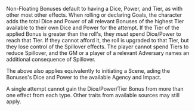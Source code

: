 Non-Floating Bonuses default to having a Dice, Power, and Tier, as with other most other effects. When rolling or declaring Goals, the character adds the total Dice and Power of all relevant Bonuses of the highest Tier available to their own Dice and Power for the attempt. If the Tier of the applied Bonus is greater than the roll's, they *must* spend Dice/Power to reach that Tier. If they cannot afford it, the roll is upgraded to that Tier, but they lose control of the Spillover effects. The player cannot spend Tiers to reduce Spillover, and the GM or a player of a relevant Adversary names an additional consequence of Spillover.

The above also applies equivalently to initiating a Scene, ading the Bonuses's Dice and Power to the available Agency and Impact.

A single attempt cannot gain the Dice/Power/Tier Bonus from more than one effect from each type. Other traits from available sources may still apply.